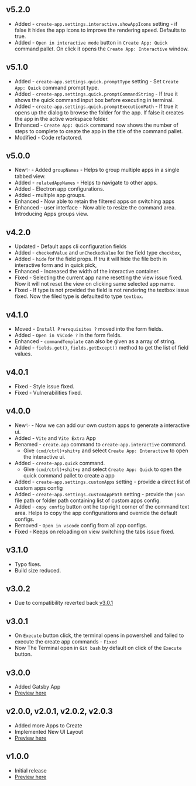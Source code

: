 ## v5.2.0

- Added - `create-app.settings.interactive.showAppIcons` setting - if false it hides the app icons to improve the rendering speed. Defaults to true.
- Added - `Open in interactive mode` button in `Create App: Quick` command pallet. On click it opens the `Create App: Interactive` window.

## v5.1.0

- Added - `create-app.settings.quick.promptType` setting - Set `Create App: Quick` command prompt type.
- Added - `create-app.settings.quick.promptCommandString` - If true it shows the quick command input box before executing in terminal.
- Added - `create-app.settings.quick.promptExecutionPath` - If true it opens up the dialog to browse the folder for the app. If false it creates the app in the active workspace folder.
- Enhanced - `Create App: Quick` command now shows the number of steps to complete to create the app in the title of the command pallet.
- Modified - Code refactored.

## v5.0.0

- New✨ - Added `groupNames` - Helps to group multiple apps in a single tabbed view.
- Added - `relatedAppNames` - Helps to navigate to other apps.
- Added - Electron app configurations.
- Added - multiple app groups.
- Enhanced - Now able to retain the filtered apps on switching apps
- Enhanced - user interface - Now able to resize the command area. Introducing Apps groups view.

## v4.2.0

- Updated - Default apps cli configuration fields
- Added - `checkedValue` and `unCheckedValue` for the field type `checkbox`,
- Added - `hide` for the field props. If tru it will hide the file both in interactive form and in quick pick,
- Enhanced - Increased the width of the interactive container.
- Fixed - Selecting the current app name resetting the view issue fixed. Now it will not reset the view on clicking same selected app name.
- Fixed - If type is not provided the field is not rendering the textbox issue fixed. Now the filed type is defaulted to type `textbox`.

## v4.1.0

- Moved - `Install Prerequisites ?` moved into the form fields.
- Added - `Open in VSCode ?` in the form fields.
- Enhanced - `commandTemplate` can also be given as a array of string.
- Added - `fields.get()`, `fields.getExcept()` method to get the list of field values.

## v4.0.1

- Fixed - Style issue fixed.
- Fixed - Vulnerabilities fixed.

## v4.0.0

- New✨ - Now we can add our own custom apps to generate a interactive ui.
- Added - `Vite` and `Vite Extra` App
- Renamed - `create.app` command to `create-app.interactive` command.
  - Give `(cmd/ctrl)+shit+p` and select `Create App: Interactive` to open the interactive ui.
- Added - `create-app.quick` command.
  - Give `(cmd/ctrl)+shit+p` and select `Create App: Quick` to open the quick command pallet to create a app
- Added - `create-app.settings.customApps` setting - provide a direct list of custom apps config
- Added - `create-app.settings.customAppPath` setting - provide the `json` file path or folder path containing list of custom apps config.
- Added - `copy config` button ont he top right corner of the command text area. Helps to copy the app configurations and override the default configs.
- Removed - `Open in vscode` config from all app configs.
- Fixed - Keeps on reloading on view switching the tabs issue fixed.

## v3.1.0

- Typo fixes.
- Build size reduced.

## v3.0.2

- Due to compatibility reverted back [v3.0.1](#v3.0.1)

## v3.0.1

- On `Execute` button click, the terminal opens in powershell and failed to execute the create app commands - `Fixed`
- Now The Terminal open in `Git bash` by default on click of the `Execute` button.

## v3.0.0

- Added Gatsby App
- [Preview here](https://raw.githubusercontent.com/R35007/create-app-support/version_5.1.0/images/previews/preview_v3.0.0.gif)

## v2.0.0, v2.0.1, v2.0.2, v2.0.3

- Added more Apps to Create
- Implemented New UI Layout
- [Preview here](https://raw.githubusercontent.com/R35007/create-app-support/version_5.1.0/images/previews/preview_v2.0.0.gif)

## v1.0.0

- Initial release
- [Preview here](https://raw.githubusercontent.com/R35007/create-app-support/version_5.1.0/images/previews/preview_v1.0.0.gif)
